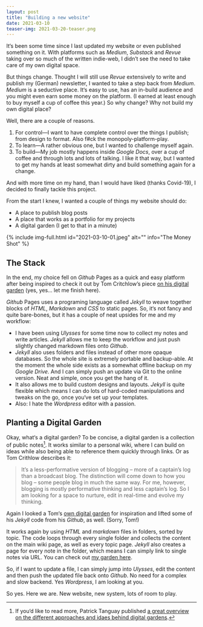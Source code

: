 ```yaml
---
layout: post
title: "Building a new website"
date: 2021-03-10
teaser-img: 2021-03-20-teaser.png
---
```

It‘s been some time since I last updated my website or even published something on it. With platforms such as _Medium_, _Substack_ and _Revue_ taking over so much of the written indie-web, I didn’t see the need to take care of my own digital space.

But things change. Thought I will still use _Revue_ extensively to write and publish my (German) newsletter, I wanted to take a step back from _Medium_. _Medium_ is a seductive place. It‘s easy to use, has an in-build audience and you might even earn some money on the platform. (I earned at least enough to buy myself a cup of coffee this year.) So why change? Why not build my own digital place?

Well, there are a couple of reasons.

1. For control—I want to have complete control over the things I publish; from design to format. Also f#ck the monopoly-platform-play.
2. To learn—A rather obvious one, but I wanted to challenge myself again.
3. To build—My job mostly happens inside _Google Docs_, over a cup of coffee and through lots and lots of talking. I like it that way, but I wanted to get my hands at least somewhat dirty and build something again for a change.

And with more time on my hand, than I would have liked (thanks Covid-19), I decided to finally tackle this project.

From the start I knew, I wanted a couple of things my website should do:

- A place to publish blog posts
- A place that works as a portfolio for my projects
- A digital garden (I get to that in a minute)

{% include img-full.html id="2021-03-10-01.jpeg" alt="" info="The Money Shot" %}
## The Stack

In the end, my choice fell on _Github_ Pages as a quick and easy platform after being inspired to check it out by Tom Critchlow’s piece [on his digital garden](https://tomcritchlow.com/2019/02/17/building-digital-garden/) (yes, yes… let me finish here).

_Github_ Pages uses a programing language called _Jekyll_ to weave together blocks of _HTML_, _Markdown_ and _CSS_ to static pages. So, it‘s not fancy and quite bare-bones, but it has a couple of neat upsides for me and my workflow:

- I have been using _Ulysses_ for some time now to collect my notes and write articles. _Jekyll_ allows me to keep the workflow and just push slightly changed markdown files onto _Github_.
- _Jekyll_ also uses folders and files instead of other more opaque databases. So the whole site is extremely portable and backup-able. At the moment the whole side exists as a somewhat offline backup on my _Google Drive_. And I can simply push an update via Git to the online version. Neat and simple, once you get the hang of it.
- It also allows me to build custom designs and layouts. _Jekyll_ is quite flexible which means I can do lots of hard-coded manipulations and tweaks on the go, once you‘ve set up your templates.
- Also: I hate the _Wordpress_ editor with a passion.

## Planting a Digital Garden

Okay, what‘s a digital garden? To be concise, a digital garden is a collection of public notes[^1]. It works similar to a personal wiki, where I can build on ideas while also being able to reference them quickly through links. Or as Tom Crithlow describes it:

> It’s a less-performative version of blogging – more of a captain’s log than a broadcast blog. The distinction will come down to how you blog – some people blog in much the same way. For me, however, blogging is mostly performative thinking and less captain’s log. So I am looking for a space to nurture, edit in real-time and evolve my thinking.

Again I looked a Tom‘s [own digital garden](https://tomcritchlow.com/wiki/) for inspiration and lifted some of his _Jekyll_ code from his _Github_, as well. (Sorry, Tom!)

It works again by using _HTML_ and _markdown_ files in folders, sorted by topic. The code loops through every single folder and collects the content on the main wiki page, as well as every topic page. _Jekyll_ also creates a page for every note in the folder, which means I can simply link to single notes via URL. You can check out [my garden here](/wiki/index.html).

So, if I want to update a file, I can simply jump into _Ulysses_, edit the content and then push the updated file back onto _Github_. No need for a complex and slow backend. Yes _Wordpress_, I am looking at you.

So yes. Here we are. New website, new system, lots of room to play.

[^1]:	If you‘d like to read more, Patrick Tanguay published [a great overview on the different approaches and idaes behind digital gardens](https://sentiers.media/dispatch-08-digital-gardens/).